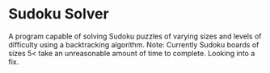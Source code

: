 # Sudoku Solver
A program capable of solving Sudoku puzzles of varying sizes and levels of difficulty using a backtracking algorithm.
Note: Currently Sudoku boards of sizes 5< take an unreasonable amount of time to complete. Looking into a fix.
